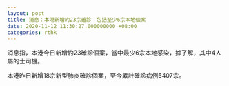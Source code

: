 ```yaml
---
layout: post
title: 消息：本港新增約23宗確診　包括至少6宗本地個案
date: 2020-11-12 11:30:27.000000000 +08:00
categories: rthk
---
```


消息指，本港今日新增約23確診個案，當中最少6宗本地感染，據了解，其中4人屬的士司機。

本港昨日新增18宗新型肺炎確診個案，至今累計確診病例5407宗。
